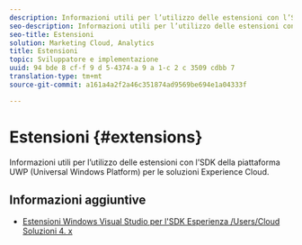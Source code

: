 ```yaml
---
description: Informazioni utili per l’utilizzo delle estensioni con l’SDK della piattaforma UWP (Universal Windows Platform) per le soluzioni Experience Cloud.
seo-description: Informazioni utili per l’utilizzo delle estensioni con l’SDK della piattaforma UWP (Universal Windows Platform) per le soluzioni Experience Cloud.
seo-title: Estensioni
solution: Marketing Cloud, Analytics
title: Estensioni
topic: Sviluppatore e implementazione
uuid: 94 bde 8 cf-f 9 d 5-4374-a 9 a 1-c 2 c 3509 cdbb 7
translation-type: tm+mt
source-git-commit: a161a4a2f2a46c351874ad9569be694e1a04333f

---
```



# Estensioni {#extensions}

Informazioni utili per l’utilizzo delle estensioni con l’SDK della piattaforma UWP (Universal Windows Platform) per le soluzioni Experience Cloud.

## Informazioni aggiuntive

+ [Estensioni Windows Visual Studio per l'SDK Esperienza /Users/Cloud Soluzioni 4. x](/help/universal-windows/extensions/win-vse-4x.md)